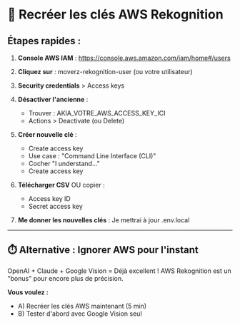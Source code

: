# 🔧 Recréer les clés AWS Rekognition

## Étapes rapides :

1. **Console AWS IAM** : https://console.aws.amazon.com/iam/home#/users

2. **Cliquez sur** : moverz-rekognition-user (ou votre utilisateur)

3. **Security credentials** > Access keys

4. **Désactiver l'ancienne** : 
   - Trouver : AKIA_VOTRE_AWS_ACCESS_KEY_ICI
   - Actions > Deactivate (ou Delete)

5. **Créer nouvelle clé** :
   - Create access key
   - Use case : "Command Line Interface (CLI)"
   - Cocher "I understand..."
   - Create access key

6. **Télécharger CSV** OU copier :
   - Access key ID
   - Secret access key

7. **Me donner les nouvelles clés** : Je mettrai à jour .env.local

---

## ⏱️ Alternative : Ignorer AWS pour l'instant

OpenAI + Claude + Google Vision = Déjà excellent !
AWS Rekognition est un "bonus" pour encore plus de précision.

**Vous voulez :**
- A) Recréer les clés AWS maintenant (5 min)
- B) Tester d'abord avec Google Vision seul
